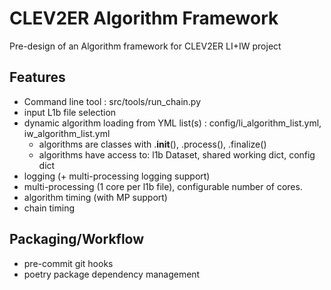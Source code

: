 # CLEV2ER Algorithm Framework

Pre-design of an Algorithm framework for CLEV2ER LI+IW project

## Features

* Command line tool : src/tools/run_chain.py
* input L1b file selection
* dynamic algorithm loading from YML list(s) : config/li_algorithm_list.yml, iw_algorithm_list.yml
  * algorithms are classes with .__init__(), .process(), .finalize()
  * algorithms have access to: l1b Dataset, shared working dict, config dict
* logging (+ multi-processing logging support)
* multi-processing (1 core per l1b file), configurable number of cores.
* algorithm timing (with MP support)
* chain timing

## Packaging/Workflow

* pre-commit git hooks
* poetry package dependency management
